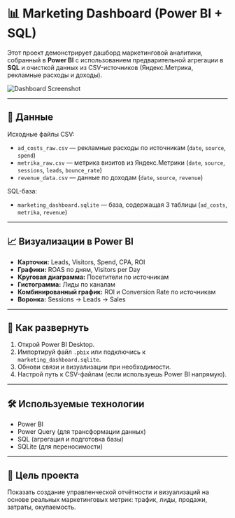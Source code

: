 
# 📊 Marketing Dashboard (Power BI + SQL)

Этот проект демонстрирует дашборд маркетинговой аналитики, собранный в **Power BI** с использованием предварительной агрегации в **SQL** и очисткой данных из CSV-источников (Яндекс.Метрика, рекламные расходы и доходы).

![Dashboard Screenshot](./3b8bbd58-f336-4cd1-85eb-53fbe6985678.png)

---

## 📁 Данные

Исходные файлы CSV:
- `ad_costs_raw.csv` — рекламные расходы по источникам (`date`, `source`, `spend`)
- `metrika_raw.csv` — метрика визитов из Яндекс.Метрики (`date`, `source`, `sessions`, `leads`, `bounce_rate`)
- `revenue_data.csv` — данные по доходам (`date`, `source`, `revenue`)

SQL-база:  
- `marketing_dashboard.sqlite` — база, содержащая 3 таблицы (`ad_costs`, `metrika`, `revenue`)

---

## 📈 Визуализации в Power BI

- **Карточки:** Leads, Visitors, Spend, CPA, ROI
- **Графики:** ROAS по дням, Visitors per Day
- **Круговая диаграмма:** Посетители по источникам
- **Гистограмма:** Лиды по каналам
- **Комбинированный график:** ROI и Conversion Rate по источникам
- **Воронка:** Sessions → Leads → Sales

---

## 🧪 Как развернуть

1. Открой Power BI Desktop.
2. Импортируй файл `.pbix` или подключись к `marketing_dashboard.sqlite`.
3. Обнови связи и визуализации при необходимости.
4. Настрой путь к CSV-файлам (если используешь Power BI напрямую).

---

## 🛠 Используемые технологии

- Power BI
- Power Query (для трансформации данных)
- SQL (агрегация и подготовка базы)
- SQLite (для переносимости)

---

## 🚀 Цель проекта

Показать создание управленческой отчётности и визуализаций на основе реальных маркетинговых метрик: трафик, лиды, продажи, затраты, окупаемость.

